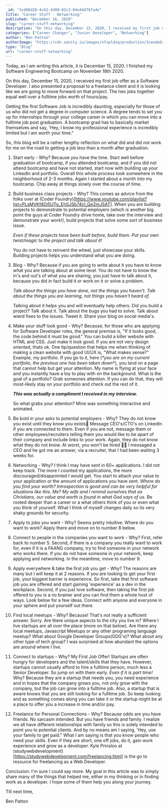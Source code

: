```yaml
---
_id: "3cd08d28-4c62-4300-82c2-84e4dd767a4e"
title: "Career Stuff - Networking"
published: "December 16, 2020"
slug: "career-stuff-networking"
description: "On this day, December 15, 2020, I received my first job offer"
categories: ["Career Changer", "Junior Developer", "Networking"]
author: "Ben Patton"
authorImage: "https://cdn.sanity.io/images/nfspldzq/production/3ceeda54221c7c0614ecc51f955c7be39a1da34e-512x512.jpg"
type: "Blog"
url: "career-stuff-networking"
---
```


Today, as I am writing this article, it is December 15, 2020. I finished my Software Engineering Bootcamp on November 18th 2020.

On this day, December 15, 2020, I received my first job offer as a Software Developer. I also presented a proposal to a freelance client and it is looking like we are going to move forward on that project. The two jobs together equal well over a fulltime jobs worth of hours/pay.

Getting the first Software Job is incredibly daunting, especially for those of us who did not get a degree in computer science. A degree tends to set you up for internships through your college career in which you can move into a fulltime job post graduation. A bootcamp grad has to basically market themselves and say, 'Hey, I know my professional experience is incredibly limited but I am worth your time."

So, this blog will be a rather lengthy reflection on what did and did not work for me on the road to getting a job less than a month after graduation.

1. Start early - Why? Because you have the time. Start well before graduation of bootcamp, if you attended bootcamp, and if you did not attend bootcamp and have not started, start now with building up your LinkedIn and portfolio. Overall this whole process took somewhere in the neighborhood of 2-3 months. Again I started about a month into my bootcamp. Chip away at things slowly over the course of time.

2. Build business class projects - Why? This comes as advice from the folks over at (Coder Foundry)[https://www.youtube.com/playlist?list=PLsMVKf4Dj5UTg_EhSJSb74cl_Qe2mJSAT]. When you are building projects to demonstrate to potential employers (which is another big point the guys at Coder Foundry drive home, take over the interview and demonstrate your work!), build projects that solve some sort of business issue.

   _Even if these projects have been built before, build them. Put your own twist/magic to the project and talk about it!_

   You do not have to reinvent the wheel, just showcase your skills. Building projects helps you understand what you are doing.

3. Blog - Why? Because if you are going to write about it you have to know what you are talking about at some level. You do not have to know the in's and out's of what you are sharing, you just have to talk about it, because you did in fact build it or work on it or solve a problem.

   _Talk about the things you have done, not the things you haven't. Talk about the things you are learning, not things you haven't heard of._

   Talking about it helps you and will eventually help others. Did you build a project? Talk about it. Talk about the bugs you had to solve. Talk about wierd fixes to the issues. Tweet it. Share your blog on social media's.

4. Make your stuff look good - Why? Because, for those who are applying for Software Developer roles, the general premise is, "If it looks good, the code behind it must be good." You can build a killer website with HTML and CSS. Just make it look good. If you are not very design oriented, thats ok. One tip/question that helps me when thinking of making a clean website with good UI/UX is, "What makes sense?" Example, my portfolio. If you go to it, here (_\*you are on my current portfolio, the previous one has been taken down_\*), you land on a page that cannot help but get your attention. My name is flying at your face and you instantly have a toy to play with on the background. What is the goal of a portfolio? Grab someones attention. If you can do that, they will most-likely stay on your portfolio and check out the rest of it.

   **_This was actually a compliment I received in my interview._**

   So what grabs your attention? Mine was something interactive and animated.

5. Be bold in your asks to potential employers - Why? They do not know you exist until they know you exists🤔 Message CEO's/CTO's on LinkedIn if you are connected to them. Even if you are not, message them or other employees/recruiters telling them you would like to be apart of their company and include links to your work. Again, they do not know what they do not know. At worst, you won't be hired 🤷‍♂️ I messaged a CEO and he got me an answer, via a recruiter, that I had been waiting 3 weeks for.

6. Networking - Why? I think I may have sent in 60+ applications. I did not keep track. The more I counted my applications, the more discouraged/disappointed I would get. You start to attach your value to your application or the amount of applications you have sent. _Where do you find your worth? Introspection is good and can be very helpful for situations like this. Me? My wife and I remind ourselves that as Christians, our value and worth is found in what God says of us._ Be rooted deeper than a career or a what others think of you or even what you think of yourself. What I think of myself changes daily so its very shaky grounds for security.

7. Apply to jobs you want - Why? Seems pretty intuitive. Where do you want to work? Apply there and move on to number 8 below.

8. Connect to people in the companies you want to work - Why? First, refer back to number 5. Second, if there is a company you really want to work for, even if it is a FAANG company, try to find someone in your network who works there. If you do not have someone in your network, keep applying and networking. In the meantime, move to number 9.

9. Apply everywhere & take the first job you get - Why? The reasons are many but I will keep it at 2 reasons. If you are looking to get your first job, your biggest barrier is experience. So first, take that first software job you are offered and start gaining 'experience' as a dev in the workplace. Second, if you just love software, then taking the first job offered to you is a no brainer and you can find them a whole host of ways. Look below for a few ideas. Connect with anyone and everyone in your sphere and put yourself out there.

10. Find local meetups - Why? Because! That's not really a sufficient answer. Sorry. Are there unique aspects to the city you live in? Where I live startups are all over the place (more on that below). Are there any local meetups, Javascript Meetups or any other programing language meetup? What about Google Developer Groups(GDG's)? What about any other type of tech group? I was surprised at how abundant the options are around where I live.

11. Connect to startups - Why? My First Job Offer! Startups are often hungry for developers and the talent/skills that they have. However, startups cannot usually afford to hire a fulltime person, much less a Senior Developer. So jump on with them early. _Even if it is part time!_ Why? Because they are a startup that needs you, you need experience and in hopes that the company grows you, not only grow with the company, but the job can grow into a fulltime job. Also, a startup that is aware knows that you are still looking for a fulltime job. So keep looking and as something comes along you can take it or the startup might be at a place to offer you a increase in time and/or pay.

12. Freelance for Personal Connections - Why? Because odds are you have friends. No sarcasm intended. But you have friends and family. I realize we all have different relationships with family so this is solely intended to point you to potential clients. And by no means am I saying, 'Hey, use your family to get paid." What I am saying is that you know people who need your skills. Even if they are short, one off jobs, do it, gain work experience and grow as a developer. Kyle Prinsloo at (studywebdevelopment)[https://studywebdevelopment.com/freelancing.html] is the go to resource for freelancing as a Web Developer.

Conclusion: I'm sure I could say more. My goal in this article was to simply share many of the things that helped me, either in my thinking or in finding work as a developer. I hope some of them help you along your journey.

Till next time,

Ben Patton
